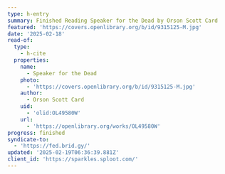 ```yaml
---
type: h-entry
summary: Finished Reading Speaker for the Dead by Orson Scott Card
featured: 'https://covers.openlibrary.org/b/id/9315125-M.jpg'
date: '2025-02-18'
read-of:
  type:
    - h-cite
  properties:
    name:
      - Speaker for the Dead
    photo:
      - 'https://covers.openlibrary.org/b/id/9315125-M.jpg'
    author:
      - Orson Scott Card
    uid:
      - 'olid:OL49580W'
    url:
      - 'https://openlibrary.org/works/OL49580W'
progress: finished
syndicate-to:
  - 'https://fed.brid.gy/'
updated: '2025-02-19T06:36:39.881Z'
client_id: 'https://sparkles.sploot.com/'
---
```


